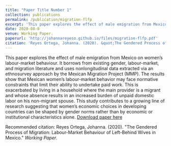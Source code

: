 ```yaml
---
title: "Paper Title Number 1"
collection: publications
permalink: /publication/migration-flfp
excerpt: 'This paper explores the effect of male emigration from Mexico on women’s labour-market behaviour. It borrows from existing gender, labour-market, and migration literature and uses nonlongitudinal data extracted via an ethnosurvey approach by the Mexican Migration Project (MMP). The results show that Mexican women’s labour-market behavior may face normative constraints that limit their ability to undertake paid work. This is exacerbated by living in a household where the main provider is a migrant and whose absence results in an increased burden of unpaid domestic labor on his non-migrant spouse. This study contributes to a growing line of research suggesting that women’s economic choices in developing countries can be shaped by gender norms rather than by economic or institutional characteristics alone.'
date: 2020-08-0
venue: Working Paper.
paperurl: 'http://johannareyeso.github.io/files/migration-flfp.pdf'
citation: 'Reyes Ortega, Johanna. (2020). &quot;The Gendered Process of Migration: Labour-Market Behaviour of Left-Behind Wives in Mexico.&quot; <i>Working Paper</i>.'
---
```

This paper explores the effect of male emigration from Mexico on women’s labour-market behaviour. It borrows from existing gender, labour-market, and migration literature and uses nonlongitudinal data extracted via an ethnosurvey approach by the Mexican Migration Project (MMP). The results show that Mexican women’s labour-market behavior may face normative constraints that limit their ability to undertake paid work. This is exacerbated by living in a household where the main provider is a migrant and whose absence results in an increased burden of unpaid domestic labor on his non-migrant spouse. This study contributes to a growing line of research suggesting that women’s economic choices in developing countries can be shaped by gender norms rather than by economic or institutional characteristics alone.
[Download paper here](http://johannareyeso.github.io/files/migration-flfp.pdf)

Recommended citation: Reyes Ortega, Johanna. (2020). "The Gendered Process of Migration: Labour-Market Behaviour of Left-Behind Wives in Mexico." <i>Working Paper</i>. 
